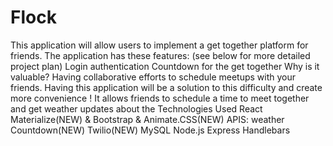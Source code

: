 # Flock

This application will allow users to implement a get together platform for friends. The application has these features: (see below for more detailed project plan)
Login authentication 
Countdown for the get together
Why is it valuable? 
Having collaborative efforts to schedule meetups with your friends. Having this application will be a solution to this difficulty and create more convenience ! It allows friends to schedule a time to meet together and get weather updates about the 
Technologies Used
React
Materialize(NEW) & Bootstrap & Animate.CSS(NEW) 
APIS: weather Countdown(NEW) 
Twilio(NEW)
MySQL
Node.js
Express
Handlebars
